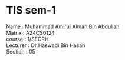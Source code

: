 # TIS sem-1
Name : Muhammad Amirul Aiman Bin Abdullah \
Matrix : A24CS0124 \
course : 1/SECRH \
Lecturer : Dr Haswadi Bin Hasan \
Section : 05 
